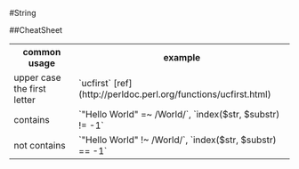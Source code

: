 #String

##CheatSheet
<table>
  <tr>
    <th>common usage</th>
    <th>example</th>
  </tr>
  <tr>
    <td>upper case the first letter</td>
    <td>`ucfirst`  [ref](http://perldoc.perl.org/functions/ucfirst.html) </td>
  </tr>
  <tr>
    <td>contains</td>
    <td>`"Hello World" =~ /World/`, `index($str, $substr) != -1`</td>
  </tr>
    <tr>
    <td>not contains</td>
    <td>`"Hello World" !~ /World/`, `index($str, $substr) == -1`</td>
  </tr>
</table>